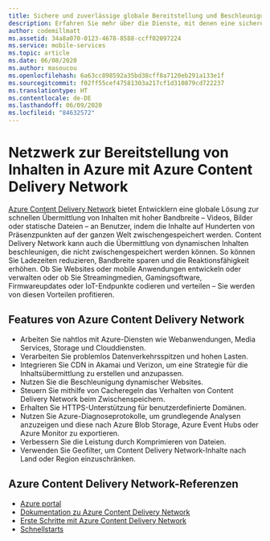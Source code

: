 ```yaml
---
title: Sichere und zuverlässige globale Bereitstellung und Beschleunigung von Inhalten mit Azure Content Delivery Network
description: Erfahren Sie mehr über die Dienste, mit denen eine sichere und zuverlässige globale Bereitstellung von Inhalten für mobile Anwendungen erstellt werden kann.
author: codemillmatt
ms.assetid: 34a8a070-0123-4678-8588-ccff02097224
ms.service: mobile-services
ms.topic: article
ms.date: 06/08/2020
ms.author: masoucou
ms.openlocfilehash: 6a63cc898592a35bd38cff8a7120eb291a133e1f
ms.sourcegitcommit: f02ff55cef47581303a217cf1d310879cd722237
ms.translationtype: HT
ms.contentlocale: de-DE
ms.lasthandoff: 06/09/2020
ms.locfileid: "84632572"
---
```

# <a name="content-delivery-network-on-azure-with-azure-content-delivery-network"></a>Netzwerk zur Bereitstellung von Inhalten in Azure mit Azure Content Delivery Network

[Azure Content Delivery Network](https://azure.microsoft.com/services/cdn/) bietet Entwicklern eine globale Lösung zur schnellen Übermittlung von Inhalten mit hoher Bandbreite – Videos, Bilder oder statische Dateien – an Benutzer, indem die Inhalte auf Hunderten von Präsenzpunkten auf der ganzen Welt zwischengespeichert werden. Content Delivery Network kann auch die Übermittlung von dynamischen Inhalten beschleunigen, die nicht zwischengespeichert werden können. So können Sie Ladezeiten reduzieren, Bandbreite sparen und die Reaktionsfähigkeit erhöhen. Ob Sie Websites oder mobile Anwendungen entwickeln oder verwalten oder ob Sie Streamingmedien, Gamingsoftware, Firmwareupdates oder IoT-Endpunkte codieren und verteilen – Sie werden von diesen Vorteilen profitieren.

## <a name="azure-content-delivery-network-features"></a>Features von Azure Content Delivery Network

- Arbeiten Sie nahtlos mit Azure-Diensten wie Webanwendungen, Media Services, Storage und Clouddiensten.
- Verarbeiten Sie problemlos Datenverkehrsspitzen und hohen Lasten.
- Integrieren Sie CDN in Akamai und Verizon, um eine Strategie für die Inhaltsübermittlung zu erstellen und anzupassen.
- Nutzen Sie die Beschleunigung dynamischer Websites.
- Steuern Sie mithilfe von Cacheregeln das Verhalten von Content Delivery Network beim Zwischenspeichern.
- Erhalten Sie HTTPS-Unterstützung für benutzerdefinierte Domänen.
- Nutzen Sie Azure-Diagnoseprotokolle, um grundlegende Analysen anzuzeigen und diese nach Azure Blob Storage, Azure Event Hubs oder Azure Monitor zu exportieren.
- Verbessern Sie die Leistung durch Komprimieren von Dateien.
- Verwenden Sie Geofilter, um Content Delivery Network-Inhalte nach Land oder Region einzuschränken.

## <a name="azure-content-delivery-network-references"></a>Azure Content Delivery Network-Referenzen

- [Azure portal](https://portal.azure.com)
- [Dokumentation zu Azure Content Delivery Network](/azure/cdn/)
- [Erste Schritte mit Azure Content Delivery Network](/azure/cdn/cdn-create-new-endpoint)
- [Schnellstarts](/azure/cdn/cdn-create-new-endpoint)

